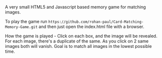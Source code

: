 A very small HTML5 and Javascript based memory game for matching images.

To play the game run ``https://github.com/rohan-paul/Card-Matching-Memory-Game.git`` and then just open the index.html file with a browser.

How the game is played - Click on each box, and the image will be revealed. For each image, there's a duplicate of the same. As you click on 2 same images both will vanish. Goal is to match all images in the lowest possible time.
